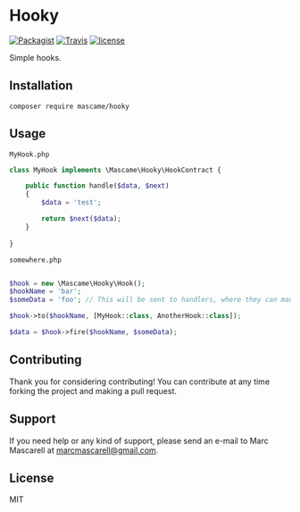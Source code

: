 Hooky
=========

[![Packagist](https://img.shields.io/packagist/v/mascame/hooky.svg?maxAge=2592000?style=plastic)](https://packagist.org/packages/mascame/hooky)
[![Travis](https://img.shields.io/travis/marcmascarell/hooky.svg?maxAge=2592000?style=plastic)](https://travis-ci.org/marcmascarell/hooky)
[![license](https://img.shields.io/github/license/marcmascarell/hooky.svg?maxAge=2592000?style=plastic)](https://github.com/marcmascarell/hooky)

Simple hooks.

Installation
--------------

`composer require mascame/hooky`

Usage
--------------

`MyHook.php`
```php
class MyHook implements \Mascame\Hooky\HookContract {

    public function handle($data, $next)
    {
        $data = 'test';

        return $next($data);
    }
    
}
```

`somewhere.php`
```php

$hook = new \Mascame\Hooky\Hook();
$hookName = 'bar';
$someData = 'foo'; // This will be sent to handlers, where they can manipulate it

$hook->to($hookName, [MyHook::class, AnotherHook::class]);

$data = $hook->fire($hookName, $someData);

```

Contributing
----

Thank you for considering contributing! You can contribute at any time forking the project and making a pull request.

Support
----

If you need help or any kind of support, please send an e-mail to Marc Mascarell at marcmascarell@gmail.com.

License
----

MIT
